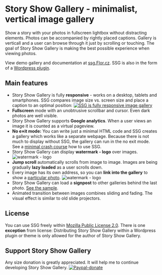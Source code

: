 # Story Show Gallery - minimalist, vertical image gallery

Show a story with your photos in fullscreen lightbox without distracting elements. Photos can be accompanied by rightly placed captions. Gallery is verticall and a user can browse through it just by scrolling or touching. The goal of Story Show Gallery is making the best possible experience when viewing photos.
 
View demo gallery and documentation at [ssg.Flor.cz](https://ssg.flor.cz/). 
SSG is also in the form of a [Wordpress plugin](https://ssg.flor.cz/wordpress/).

## Main features

- Story Show Gallery is fully **responsive** - works on a desktop, tablets and smartphones. SSG compares image size vs. screen size and place a caption to an optimal position: 
[![SSG is fully responsive image gallery](https://ssg.flor.cz/minimal-crash-course/story-show-gallery-responsive-modes-fullscreen.jpg)](https://ssg.flor.cz/#responsive)
- **Fullscreen** mode with an unobtrusive scrollbar and cursor. Even dark photos are well visible.
- Story Show Gallery supports **Google analytics**. When a user views an image it is counted as a virtual pageview.
- **No e×it mode:** You can write just a minimal HTML code and SSG creates a gallery which works like a separate webpage. Because there is not much to display without SSG, the gallery can run in the no exit mode. See a [minimal crash course](https://ssg.flor.cz/minimal-crash-course/) how to use SSG.
- Story Show Gallery can display **watermark - logo** over images.
![watermark - logo](https://ssg.flor.cz/img/watermark.jpg)
- **Jump scroll** automatically scrolls from image to image. Images are being gradually **lazy loaded** as a user scrolls down.
- Every image has its own address, so you can **link into the gallery** to show a [particular photo](https://ssg.flor.cz/#element).
![watermark - logo](https://ssg.flor.cz/img/deep-linking.png)
- Story Show Gallery can load a **signpost** to other galleries behind the last photo. [See the sample](https://ssg.flor.cz/signpost/).
- Animated transition between images combines sliding and fading. The visual effect is similar to old slide projectors.

## License
You can use SSG freely within [Mozilla Public License 2.0](https://tldrlegal.com/license/mozilla-public-license-2.0-(mpl-2)). 
There is one **exception** from license: Distributing Story Show Gallery within a Wordpress plugin or theme is only allowed for the author of Story Show Gallery.

## Support Story Show Gallery
Any size donation is greatly appreciated. It will help me to continue developing Story Show Gallery.
[![Paypal-donate](https://ssg.flor.cz/img/paypal-donate.png)](https://www.paypal.me/FlorSSG)
